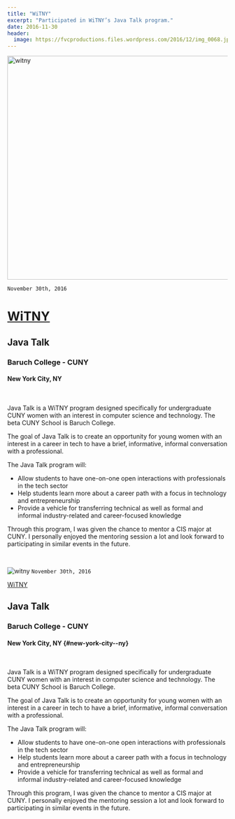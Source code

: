 ```yaml
---
title: "WiTNY"
excerpt: "Participated in WiTNY’s Java Talk program."
date: 2016-11-30
header:
  image: https://fvcproductions.files.wordpress.com/2016/12/img_0068.jpg
---
```


<img src="http://microsoftnewyork.com/wp-content/uploads/sites/21/2016/08/WiTNY_graphic2_919_512_c1.png" alt="witny" width="512" height="512" />

`November 30th, 2016`

# <a href="https://tech.cornell.edu/impact/witny" target="_blank">WiTNY</a>

## Java Talk

### Baruch College - CUNY

#### New York City, NY

&nbsp;

<p class="intro">Java Talk is a WiTNY program designed specifically for undergraduate CUNY women with an interest in computer science and technology. The beta CUNY School is Baruch College.</p>

The goal of Java Talk is to create an opportunity for young women with an interest in a career in tech to have a brief, informative, informal conversation with a professional.

The Java Talk program will:

- Allow students to have one-on-one open interactions with professionals in the tech sector
- Help students learn more about a career path with a focus in technology and entrepreneurship
- Provide a vehicle for transferring technical as well as formal and informal industry-related and career-focused knowledge

<p class="intro">Through this program, I was given the chance to mentor a CIS major at CUNY. I personally enjoyed the mentoring session a lot and look forward to participating in similar events in the future.</p>

&nbsp;

![witny](http://microsoftnewyork.com/wp-content/uploads/sites/21/2016/08/WiTNY_graphic2_919_512_c1.png)
`November 30th, 2016`

[WiTNY](https://tech.cornell.edu/impact/witny)

Java Talk
---------

### Baruch College - CUNY

#### New York City, NY {#new-york-city--ny}

 

Java Talk is a WiTNY program designed specifically for undergraduate
CUNY women with an interest in computer science and technology. The beta
CUNY School is Baruch College.

The goal of Java Talk is to create an opportunity for young women with
an interest in a career in tech to have a brief, informative, informal
conversation with a professional.

The Java Talk program will:

-   Allow students to have one-on-one open interactions with
    professionals in the tech sector
-   Help students learn more about a career path with a focus in
    technology and entrepreneurship
-   Provide a vehicle for transferring technical as well as formal and
    informal industry-related and career-focused knowledge

Through this program, I was given the chance to mentor a CIS major at
CUNY. I personally enjoyed the mentoring session a lot and look forward
to participating in similar events in the future.